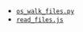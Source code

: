 
- [`os_walk_files.py`](https://github.com/searsam1/alecscriptsCodeExamples/blob/main/os_walk_files.py)
- [`read_files.js`](https://github.com/searsam1/alecscriptsCodeExamples/blob/main/read_files.js)
